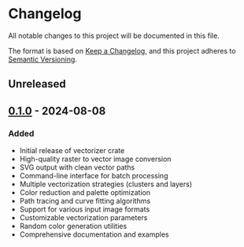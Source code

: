 # Changelog

All notable changes to this project will be documented in this file.

The format is based on [Keep a Changelog](https://keepachangelog.com/en/1.0.0/),
and this project adheres to [Semantic Versioning](https://semver.org/spec/v2.0.0.html).

## Unreleased

## [0.1.0] - 2024-08-08

### Added
- Initial release of vectorizer crate
- High-quality raster to vector image conversion
- SVG output with clean vector paths
- Command-line interface for batch processing
- Multiple vectorization strategies (clusters and layers)
- Color reduction and palette optimization
- Path tracing and curve fitting algorithms
- Support for various input image formats
- Customizable vectorization parameters
- Random color generation utilities
- Comprehensive documentation and examples

[0.1.0]: https://github.com/Wandalen/cgtools/releases/tag/vectorizer-v0.1.0
